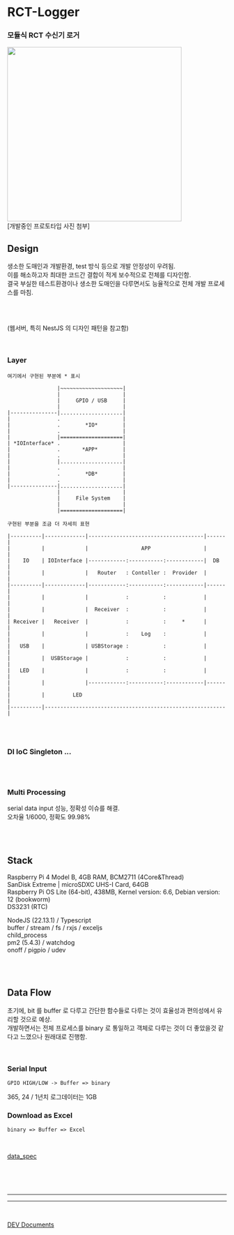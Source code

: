 # RCT-Logger

### 모듈식 RCT 수신기 로거

<div>
  <img src="https://storage.googleapis.com/odoldotol-image-store/rct_logger_prototype_dev.jpeg" alt="" height="400">
</div>
[개발중인 프로토타입 사진 첨부]

<br>

## Design

생소한 도매인과 개발환경, test 방식 등으로 개발 안정성이 우려됨.  
이를 해소하고자 최대한 코드간 결합이 적게 보수적으로 전체를 디자인함.  
결국 부실한 테스트환경이나 생소한 도매인을 다루면서도 능율적으로 전체 개발 프로세스를 마침.

<br><br>

(웹서버, 특히 NestJS 의 디자인 패턴을 참고함)

<br>

### Layer

```
여기에서 구현된 부분에 * 표시

                |~~~~~~~~~~~~~~~~~~~~|
                |                    |
                |     GPIO / USB     |
                |                    |
|---------------|....................|
|               .                    |
|               .        *IO*        |
|               .                    |
|               |====================|  
| *IOInterface* .                    |
|               .       *APP*        |
|               .                    |
|               |....................|
|               .                    |
|               .        *DB*        |
|               .                    |
|---------------|....................|
                |                    |
                |     File System    |
                |                    |
                |====================|

```

```
구현된 부분을 조금 더 자세히 표현

|----------|-------------|-------------------------------------|------|
|          |             |                 APP                 |      |
|    IO    | IOInterface |------------:-----------:------------|  DB  |
|          |             |   Router   : Contoller :  Provider  |      |
|----------|-------------|------------:-----------:------------|------|
|          |             |            :           :            |      |
|          |             |  Receiver  :           :            |      |
| Receiver |   Receiver  |            :           :     *      |      |
|          |             |            :    Log    :            |      |
|   USB    |             | USBStorage :           :            |      |
|          |  USBStorage |            :           :            |      |
|   LED    |             |            :           :            |      |
|          |             |------------:-----------:------------|------|
|          |         LED                                              |
|----------|----------------------------------------------------------|
```

<br><br>

### DI IoC Singleton ...

<br><br>

### Multi Processing

serial data input 성능, 정확성 이슈를 해결.  
오차율 1/6000, 정확도 99.98%

<br><br>

## Stack

Raspberry Pi 4 Model B, 4GB RAM, BCM2711 (4Core&Thread)  
SanDisk Extreme | microSDXC UHS-I Card, 64GB  
Raspberry Pi OS Lite (64-bit), 438MB, Kernel version: 6.6, Debian version: 12 (bookworm)  
DS3231 (RTC)

NodeJS (22.13.1) / Typescript  
buffer / stream / fs / rxjs / exceljs  
child_process  
pm2 (5.4.3) / watchdog  
onoff / pigpio / udev  

<br><br>

## Data Flow

초기에, bit 를 buffer 로 다루고 간단한 함수들로 다루는 것이 효율성과 편의성에서 유리할 것으로 예상.  
개발하면서는 전체 프로세스를 binary 로 통일하고 객체로 다루는 것이 더 좋았을것 같다고 느꼈으나 원래대로 진행함.

<br>

### Serial Input

```
GPIO HIGH/LOW -> Buffer => binary
```

365, 24 / 1년치 로그데이터는 1GB


### Download as Excel

```
binary => Buffer => Excel
```

<br>

[data_spec](data_spec.md)

<br><br><br>

---
---

<br>

[DEV Documents](./DEV.md)